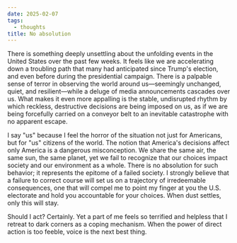 ```yaml
---
date: 2025-02-07
tags:
  - thoughts
title: No absolution
---
```

There is something deeply unsettling about the unfolding events in the United States over the past few weeks. It feels like we are accelerating down a troubling path that many had anticipated since Trump's election, and even before during the presidential campaign. There is a palpable sense of terror in observing the world around us—seemingly unchanged, quiet, and resilient—while a deluge of media announcements cascades over us. What makes it even more appalling is the stable, undisrupted rhythm by which reckless, destructive decisions are being imposed on us, as if we are being forcefully carried on a conveyor belt to an inevitable catastrophe with no apparent escape.

I say "us" because I feel the horror of the situation not just for Americans, but for "us" citizens of the world. The notion that America's decisions affect only America is a dangerous misconception. We share the same air, the same sun, the same planet, yet we fail to recognize that our choices impact society and our environment as a whole. There is no absolution for such behavior; it represents the epitome of a failed society. I strongly believe that a failure to correct course will set us on a trajectory of irredeemable consequences, one that will compel me to point my finger at you the U.S. electorate and hold you accountable for your choices. When dust settles, only this will stay.

Should I act? Certainly. Yet a part of me feels so terrified and helpless that I retreat to dark corners as a coping mechanism. When the power of direct action is too feeble, voice is the next best thing.
